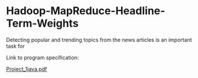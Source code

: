 # Hadoop-MapReduce-Headline-Term-Weights
Detecting popular and trending topics from the news articles is an important task for

Link to program specification:

[Project_1java.pdf](https://github.com/helording/Hadoop-MapReduce-Headline-Term-Weights/files/9877365/Project_1java.pdf)
